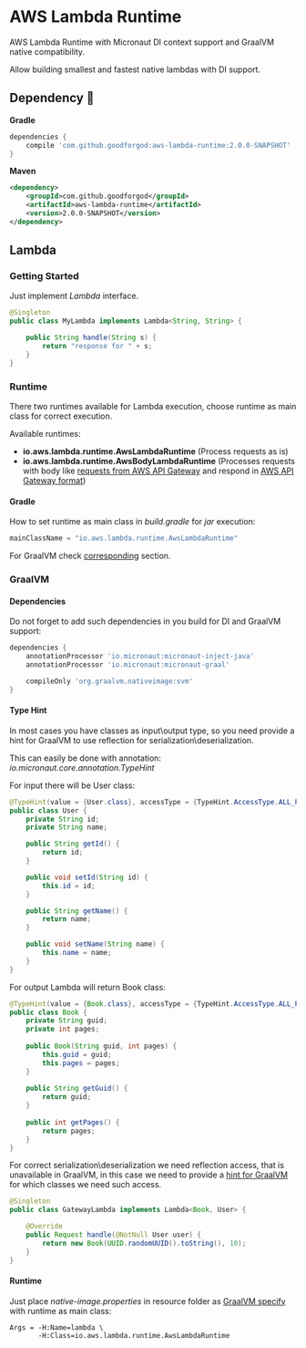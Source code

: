 # AWS Lambda Runtime

AWS Lambda Runtime with Micronaut DI context support and GraalVM native compatibility.

Allow building smallest and fastest native lambdas with DI support.

## Dependency :rocket:

**Gradle**
```groovy
dependencies {
    compile 'com.github.goodforgod:aws-lambda-runtime:2.0.0-SNAPSHOT'
}
```

**Maven**
```xml
<dependency>
    <groupId>com.github.goodforgod</groupId>
    <artifactId>aws-lambda-runtime</artifactId>
    <version>2.0.0-SNAPSHOT</version>
</dependency>
```

## Lambda

### Getting Started

Just implement *Lambda* interface.

```java
@Singleton
public class MyLambda implements Lambda<String, String> {

    public String handle(String s) {
        return "response for " + s;
    }
}
```

### Runtime

There two runtimes available for Lambda execution, choose runtime as main class for correct execution.

Available runtimes:
- **io.aws.lambda.runtime.AwsLambdaRuntime** (Process requests as is)
- **io.aws.lambda.runtime.AwsBodyLambdaRuntime** (Processes requests with body like [requests from AWS API Gateway](https://docs.aws.amazon.com/apigateway/latest/developerguide/http-api-develop-integrations-lambda.html) and respond in [AWS API Gateway format](https://docs.aws.amazon.com/apigateway/latest/developerguide/http-api-develop-integrations-lambda.html))

#### Gradle

How to set runtime as main class in *build.gradle* for *jar* execution:
```groovy
mainClassName = "io.aws.lambda.runtime.AwsLambdaRuntime"
```

For GraalVM check [corresponding](#graalvm) section.

### GraalVM

#### Dependencies

Do not forget to add such dependencies in you build for DI and GraalVM support:

```groovy
dependencies {
    annotationProcessor 'io.micronaut:micronaut-inject-java'
    annotationProcessor 'io.micronaut:micronaut-graal'

    compileOnly 'org.graalvm.nativeimage:svm'
}
```

#### Type Hint

In most cases you have classes as input\output type, so you need provide a hint for GraalVM to use reflection for serialization\deserialization.

This can easily be done with annotation: *io.micronaut.core.annotation.TypeHint*

For input there will be User class:
```java
@TypeHint(value = {User.class}, accessType = {TypeHint.AccessType.ALL_PUBLIC})
public class User {
    private String id;
    private String name;

    public String getId() {
        return id;
    }

    public void setId(String id) {
        this.id = id;
    }

    public String getName() {
        return name;
    }

    public void setName(String name) {
        this.name = name;
    }
}
```

For output Lambda will return Book class:
```java
@TypeHint(value = {Book.class}, accessType = {TypeHint.AccessType.ALL_PUBLIC})
public class Book {
    private String guid;
    private int pages;
    
    public Book(String guid, int pages) {
        this.guid = guid;
        this.pages = pages;
    }
    
    public String getGuid() {
        return guid;
    }
    
    public int getPages() {
        return pages;
    }
}
```

For correct serialization\deserialization we need reflection access, that is unavailable in GraalVM, in this case
we need to provide a [hint for GraalVM](https://www.graalvm.org/reference-manual/native-image/Reflection/) for which classes we need such access.

```java
@Singleton
public class GatewayLambda implements Lambda<Book, User> {

    @Override
    public Request handle(@NotNull User user) {
        return new Book(UUID.randomUUID().toString(), 10);
    }
}
```

#### Runtime

Just place *native-image.properties* in resource folder as [GraalVM specify](https://docs.oracle.com/en/graalvm/enterprise/19/guide/reference/native-image/configuration.html) with runtime as main class:
```text
Args = -H:Name=lambda \
       -H:Class=io.aws.lambda.runtime.AwsLambdaRuntime
```
